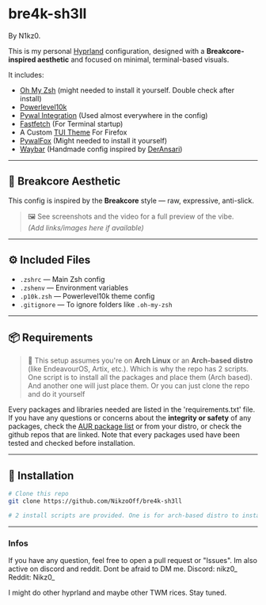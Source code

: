 # bre4k-sh3ll
By N1kz0.


This is my personal [Hyprland](https://github.com/hyprwm/Hyprland) configuration, designed with a **Breakcore-inspired aesthetic** and focused on minimal, terminal-based visuals.

It includes:

- [Oh My Zsh](https://ohmyz.sh/) (might needed to install it yourself. Double check after install)
- [Powerlevel10k](https://github.com/romkatv/powerlevel10k)
- [Pywal Integration](https://github.com/dylanaraps/pywal) (Used almost everywhere in the config)
- [Fastfetch](https://github.com/fastfetch-cli/fastfetch) (For Terminal startup)
- A Custom [TUI Theme](https://github.com/adriankarlen/textfox) For Firefox
- [PywalFox](https://addons.mozilla.org/en-US/firefox/addon/pywalfox/) (Might needed to install it yourself)
- [Waybar](https://github.com/Alexays/Waybar) (Handmade config inspired by [DerAnsari](https://github.com/DerAnsari/hyprland-dots/tree/main/waybar))

---

## 🎨 Breakcore Aesthetic

This config is inspired by the **Breakcore** style — raw, expressive, anti-slick.  
> 🖼️ See screenshots and the video for a full preview of the vibe.  
> *(Add links/images here if available)*

---

## ⚙️ Included Files

- `.zshrc` — Main Zsh config
- `.zshenv` — Environment variables
- `.p10k.zsh` — Powerlevel10k theme config
- `.gitignore` — To ignore folders like `.oh-my-zsh`

---

## 📦 Requirements

> 🐧 This setup assumes you're on **Arch Linux** or an **Arch-based distro** (like EndeavourOS, Artix, etc.). Which is why the repo has 2 scripts. One script is to install all the packages and place them (Arch based). And another one will just place them.
Or you can just clone the repo and do it yourself

Every packages and libraries needed are listed in the 'requirements.txt' file. If you have any questions or concerns about the **integrity or safety** of any packages, check the [AUR package list](https://aur.archlinux.org/packages) or from your distro, or check the github repos that are linked. 
Note that every packages used have been tested and checked before installation.

---

## 🚀 Installation

```bash
# Clone this repo
git clone https://github.com/NikzoOff/bre4k-sh3ll

# 2 install scripts are provided. One is for arch-based distro to install all the packages. The other one is just to clone the files to the required directories
```

---

### Infos

If you have any question, feel free to open a pull request or "Issues". 
Im also active on discord and reddit. Dont be afraid to DM me.
Discord: nikz0_
Reddit: Nikz0_

I might do other hyprland and maybe other TWM rices. Stay tuned.
